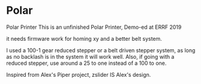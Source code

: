 # Polar
Polar Printer
This is an unfinished Polar Printer, Demo-ed at ERRF 2019

it needs firmware work for homing xy and a better belt system.

I used a 100-1 gear reduced stepper or a belt driven stepper system, as long as no backlash is in the system it will work well.  Also, if going with a reduced stepper, use around a 25 to one instead of a 100 to one.

Inspired from Alex's Piper project, zslider IS Alex's design.
